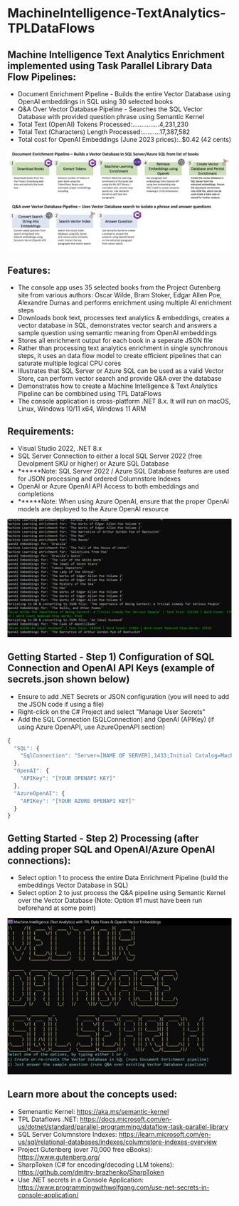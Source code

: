 # MachineIntelligence-TextAnalytics-TPLDataFlows

## Machine Intelligence Text Analytics Enrichment implemented using Task Parallel Library Data Flow Pipelines:
* Document Enrichment Pipeline - Builds the entire Vector Database using OpenAI embeddings in SQL using 30 selected books
* Q&A Over Vector Database Pipeline - Searches the SQL Vector Database with provided question phrase using Semantic Kernel
* Total Text (OpenAI) Tokens Processed:...............4,231,230  
* Total Text (Characters) Length Processed:..........17,387,582  
* Total cost for OpenAI Embeddings (June 2023 prices):..$0.42 (42 cents)

![TPL Pipeline](https://github.com/bartczernicki/MachineIntelligence-TextAnalytics-TPLDataFlows/blob/master/TPLDataFlows-Pipeline.png)

## Features:
* The console app uses 35 selected books from the Project Gutenberg site from various authors: Oscar Wilde, Bram Stoker, Edgar Allen Poe, Alexandre Dumas and performs enrichment using multiple AI enrichment steps
* Downloads book text, processes text analytics & embeddings, creates a vector database in SQL, demonstrates vector search and answers a sample question using semantic meaning from OpenAI embeddings
* Stores all enrichment output for each book in a seperate JSON file
* Rather than processing text analytics enrichment in single synchronous steps, it uses an data flow model to create efficient pipelines that can saturate multiple logical CPU cores  
* Illustrates that SQL Server or Azure SQL can be used as a valid Vector Store, can perform vector search and provide Q&A over the database
* Demonstrates how to create a Machine Intelligence & Text Analytics Pipeline can be combbined using TPL DataFlows
* The console application is cross-platform .NET 8.x. It will run on macOS, Linux, Windows 10/11 x64, Windows 11 ARM

## Requirements:
* Visual Studio 2022, .NET 8.x
* SQL Server Connection to either a local SQL Server 2022 (free Devolpment SKU or higher) or Azure SQL Database
* ******Note: SQL Server 2022 / Azure SQL Database features are used for JSON processing and ordered Columnstore Indexes
* OpenAI or Azure OpenAI API Access to both embeddings and completions
* ******Note: When using Azure OpenAI, ensure that the proper OpenAI models are deployed to the Azure OpenAI resource

![Training Job](https://github.com/bartczernicki/MachineIntelligence-TextAnalytics-TPLDataFlows/blob/master/TPLVectorEmbeddingsProcessingConsole.gif)

## Getting Started - Step 1) Configuration of SQL Connection and OpenAI API Keys (example of secrets.json shown below)
* Ensure to add .NET Secrets or JSON configuration (you will need to add the JSON code if using a file)
* Right-click on the C# Project and select "Manage User Secrets"
* Add the SQL Connection (SQLConnection) and OpenAI (APIKey) (if using Azure OpenAPI, use AzureOpenAPI section)  

```javascript
{
  "SQL": {
    "SqlConnection": "Server=[NAME OF SERVER],1433;Initial Catalog=MachineIntelligenceDb;Persist Security Info=False;User ID=[USERID];Password=[PASSWORD];MultipleActiveResultSets=False;Encrypt=True;TrustServerCertificate=False;Connection Timeout=5000;"
  },
  "OpenAI": {
    "APIKey": "[YOUR OPENAPI KEY]"
  },
  "AzureOpenAI": {
    "APIKey": "[YOUR AZURE OPENAPI KEY]"
  }
}
```
  
## Getting Started - Step 2) Processing (after adding proper SQL and OpenAI/Azure OpenAI connections):
* Select option 1 to process the entire Data Enrichment Pipeline (build the embeddings Vector Database in SQL)
* Select option 2 to just process the Q&A pipeline using Semantic Kernel over the Vector Database (Note: Option #1 must have been run beforehand at some point)

![Getting Started - Console App](https://github.com/bartczernicki/MachineIntelligence-TextAnalytics-TPLDataFlows/blob/master/TPLDataFlows-ConsoleApp.png)

## Learn more about the concepts used:
* Semenantic Kernel: https://aka.ms/semantic-kernel  
* TPL Dataflows .NET: https://docs.microsoft.com/en-us/dotnet/standard/parallel-programming/dataflow-task-parallel-library
* SQL Server Columnstore Indexes: https://learn.microsoft.com/en-us/sql/relational-databases/indexes/columnstore-indexes-overview  
* Project Gutenberg (over 70,000 free eBooks): https://www.gutenberg.org/  
* SharpToken (C# for encoding/decoding LLM tokens): https://github.com/dmitry-brazhenko/SharpToken  
* Use .NET secrets in a Console Application: https://www.programmingwithwolfgang.com/use-net-secrets-in-console-application/  
